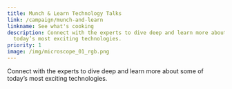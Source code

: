 ```yaml
---
title: Munch & Learn Technology Talks
link: /campaign/munch-and-learn
linkname: See what's cooking
description: Connect with the experts to dive deep and learn more about some of
  today’s most exciting technologies.
priority: 1
image: /img/microscope_01_rgb.png
---
```

Connect with the experts to dive deep and learn more about some of today’s most exciting technologies.